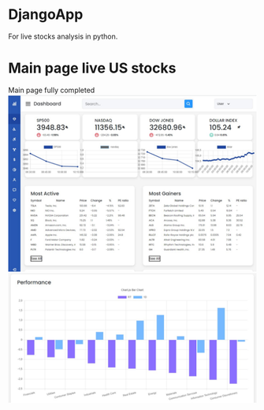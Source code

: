 # DjangoApp
For live stocks analysis in python.
# Main page live US stocks
Main page fully completed
![main1](assets_jpg/main_jpg.jpg)
![main2](assets_jpg/performance.jpg)
